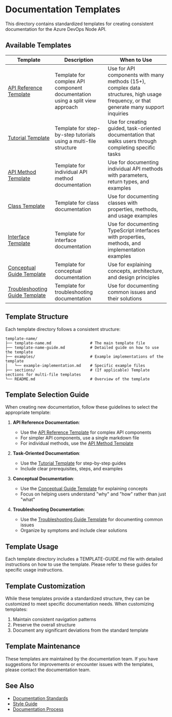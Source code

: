 # Documentation Templates

This directory contains standardized templates for creating consistent documentation for the Azure DevOps Node API.

## Available Templates

| Template | Description | When to Use |
|----------|-------------|------------|
| [API Reference Template](./api-reference-template/) | Template for complex API component documentation using a split view approach | Use for API components with many methods (15+), complex data structures, high usage frequency, or that generate many support inquiries |
| [Tutorial Template](./tutorial-template/) | Template for step-by-step tutorials using a multi-file structure | Use for creating guided, task-oriented documentation that walks users through completing specific tasks |
| [API Method Template](./api-method-template/) | Template for individual API method documentation | Use for documenting individual API methods with parameters, return types, and examples |
| [Class Template](./class-template/) | Template for class documentation | Use for documenting classes with properties, methods, and usage examples |
| [Interface Template](./interface-template/) | Template for interface documentation | Use for documenting TypeScript interfaces with properties, methods, and implementation examples |
| [Conceptual Guide Template](./conceptual-guide-template/) | Template for conceptual documentation | Use for explaining concepts, architecture, and design principles |
| [Troubleshooting Guide Template](./troubleshooting-guide-template/) | Template for troubleshooting documentation | Use for documenting common issues and their solutions |

## Template Structure

Each template directory follows a consistent structure:

```
template-name/
├── template-name.md                 # The main template file
├── template-name-guide.md           # Detailed guide on how to use the template
├── examples/                        # Example implementations of the template
│   └── example-implementation.md    # Specific example files
├── sections/                        # (If applicable) Template sections for multi-file templates
└── README.md                        # Overview of the template
```

## Template Selection Guide

When creating new documentation, follow these guidelines to select the appropriate template:

1. **API Reference Documentation**:
   - Use the [API Reference Template](./api-reference-template/) for complex API components
   - For simpler API components, use a single markdown file
   - For individual methods, use the [API Method Template](./api-method-template/)

2. **Task-Oriented Documentation**:
   - Use the [Tutorial Template](./tutorial-template/) for step-by-step guides
   - Include clear prerequisites, steps, and examples

3. **Conceptual Documentation**:
   - Use the [Conceptual Guide Template](./conceptual-guide-template/) for explaining concepts
   - Focus on helping users understand "why" and "how" rather than just "what"

4. **Troubleshooting Documentation**:
   - Use the [Troubleshooting Guide Template](./troubleshooting-guide-template/) for documenting common issues
   - Organize by symptoms and include clear solutions

## Template Usage

Each template directory includes a TEMPLATE-GUIDE.md file with detailed instructions on how to use the template. Please refer to these guides for specific usage instructions.

## Template Customization

While these templates provide a standardized structure, they can be customized to meet specific documentation needs. When customizing templates:

1. Maintain consistent navigation patterns
2. Preserve the overall structure
3. Document any significant deviations from the standard template

## Template Maintenance

These templates are maintained by the documentation team. If you have suggestions for improvements or encounter issues with the templates, please contact the documentation team.

## See Also

- [Documentation Standards](../README.md)
- [Style Guide](../style-guide/README.md)
- [Documentation Process](../implementation/process.md) 